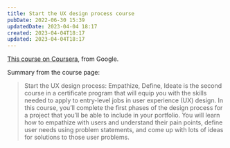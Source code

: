 ```yaml
---
title: Start the UX design process course
pubDate: 2022-06-30 15:39
updatedDate: 2023-04-04 18:17
created: 2023-04-04T18:17
updated: 2023-04-04T18:17
---
```


[This course on Coursera](https://www.coursera.org/learn/start-ux-design-process), from Google.

Summary from the course page:

> Start the UX design process: Empathize, Define, Ideate is the second course in a certificate program that will equip you with the skills needed to apply to entry-level jobs in user experience (UX) design. In this course, you’ll complete the first phases of the design process for a project that you’ll be able to include in your portfolio. You will learn how to empathize with users and understand their pain points, define user needs using problem statements, and come up with lots of ideas for solutions to those user problems.
